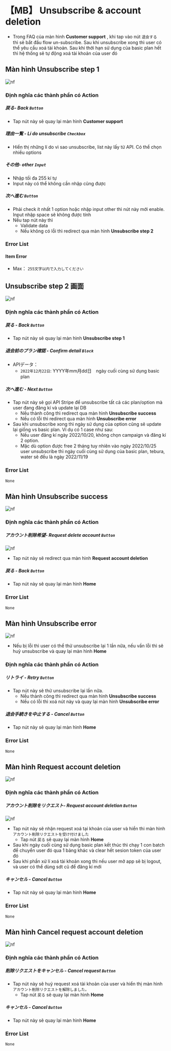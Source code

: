# 【MB】 **Unsubscribe & account deletion**

- Trong FAQ của màn hình **Customer support** , khi tap vào nút `退会する`　thì sẽ bắt đầu flow un-subscribe. Sau khi unsubscribe xong thì user có thể yêu cầu xoá tài khoản. Sau khi thời hạn sử dụng của basic plan hết thì hệ thống sẽ tự động xoá tài khoản của user đó

## Màn hình **Unsubscribe step 1** 

![nf](image/jp/mb/101member/unsubscribe-1.png)

### Định nghĩa các thành phần có Action

##### 戻る- Back `Button`

- Tap nút này sẽ quay lại màn hình **Customer support** 

##### 理由一覧 - Lí do unsubscribe `Checkbox`

- Hiển thị những lí do vì sao unsubscribe, list này lấy từ API. Có thể chọn nhiều options

##### その他- other `Input`

- Nhập tối đa 255 kí tự
- Input này có thể không cần nhập cũng được

##### 次へ進む `Button`

- Phải check ít nhất 1 option hoặc nhập input other thì nút này mới enable. Input nhập space sẽ không được tính
- Nếu tap nút này thì
    - Validate data
    - Nếu không có lỗi thì redirect qua màn hình **Unsubscribe step 2** 

### Error List

#### Item Error

- Max： `255文字以内で入力してください`

## **Unsubscribe step 2** 画面

![nf](image/jp/mb/101member/unsubscribe-2.png)

### Định nghĩa các thành phần có Action

##### 戻る - Back `Button`

- Tap nút này sẽ quay lại màn hình **Unsubscribe step 1** 

##### 退会前のプラン確認 - Confirm detail `Block`

- APIデータ：
    - `2022年12月22日`: YYYY年mm月dd日　ngày cuối cùng sử dụng basic plan

##### 次へ進む - Next `Button`

- Tap nút này sẽ gọi API Stripe để unsubscribe tất cả các plan/option mà user đang đăng kí và update lại DB
    - Nếu thành công thì redirect qua màn hình **Unsubscribe success** 
    - Nếu có lỗi thì redirect qua màn hình **Unsubscribe error** 
- Sau khi unsubscribe xong thì ngày sử dụng của option cũng sẽ update lại giống vs basic plan. Ví dụ có 1 case như sau:
    - Nếu user đăng kí ngày 2022/10/20, không chọn campaign và đăng kí 2 option.
    - Mặc dù option được free 2 tháng tuy nhiên vào ngày 2022/10/25 user unsubscribe thì ngày cuối cùng sử dụng của basic plan, tebura, water sẽ đều là ngày 2022/11/19

### Error List

`None`

## Màn hình **Unsubscribe success** 

![nf](image/jp/mb/101member/unsubscribe-3.png)

### Định nghĩa các thành phần có Action

##### アカウント削除希望- Request delete account `Button`

![nf](image/jp/mb/101member/account-delete-button.png)

- Tap nút này sẽ redirect qua màn hình **Request account deletion** 

##### 戻る - Back `Button`

- Tap nút này sẽ quay lại màn hình **Home** 

### Error List

`None`

## Màn hình **Unsubscribe error** 

![nf](image/jp/mb/101member/unsubscribe-error-vn.png)

- Nếu bị lỗi thì user có thể thử unsubscribe lại 1 lần nữa, nếu vần lỗi thì sẽ huỷ unsubscribe và quay lại màn hình **Home**

### Định nghĩa các thành phần có Action 

##### リトライ - Retry `Button`

- Tap nút này sẽ thử unsubscribe lại lần nữa.
    - Nếu thành công thì redirect qua màn hình **Unsubscribe success** 
    - Nếu có lỗi thì xoá nút này và quay lại màn hình **Unsubscribe error** 

##### 退会手続きを中止する - Cancel `Button`

- Tap nút này sẽ quay lại màn hình **Home** 

### Error List

`None`

## Màn hình **Request account deletion** 

![nf](image/jp/mb/101member/account-delete-request.png)

### Định nghĩa các thành phần có Action

##### アカウント削除をリクエスト- Request account deletion `Button`

![nf](image/jp/mb/101member/account-delete-button.png)

- Tap nút này sẽ nhận request xoá tại khoản của user và hiển thi màn hình `アカウント削除リクエストを受け付けました` 
    - Tap nút `戻る` sẽ quay lại màn hình **Home** 
- Sau khi ngày cuối cùng sử dụng basic plan kết thúc thì chạy 1 con batch để chuyển user đó qua 1 bảng khác và clear hết sesion token của user đó
- Sau khi phần xử lí xoá tài khoản xong thì nếu user mở app sẽ bị logout, và user có thể dùng sdt cũ để đăng kí mới

##### キャンセル - Cancel `Button`

- Tap nút này sẽ quay lại màn hình **Home** 

### Error List

`None`

## Màn hình **Cancel request account deletion** 

![nf](image/jp/mb/101member/cancel-account-delete-request.png)

### Định nghĩa các thành phần có Action

##### 削除リクエストをキャンセル - Cancel request `Button`

- Tap nút này sẽ huỷ request xoá tài khoản của user và hiển thị màn hình `アカウント削除リクエストを解除しました。` 
    - Tap nút `戻る` sẽ quay lại màn hình **Home** 

##### キャンセル - Cancel `Button`

- Tap nút này sẽ quay lại màn hình **Home** 

### Error List

`None`